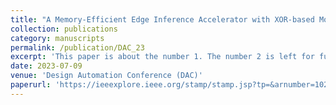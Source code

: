```yaml
---
title: "A Memory-Efficient Edge Inference Accelerator with XOR-based Model Compression"
collection: publications
category: manuscripts
permalink: /publication/DAC_23
excerpt: 'This paper is about the number 1. The number 2 is left for future work.'
date: 2023-07-09
venue: 'Design Automation Conference (DAC)'
paperurl: 'https://ieeexplore.ieee.org/stamp/stamp.jsp?tp=&arnumber=10248005'
---
```

